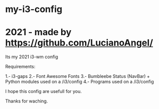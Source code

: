 # my-i3-config
# 2021 - made by https://github.com/LucianoAngel/

Its my 2021 i3-wm config

Requirements:

1.- i3-gaps
2.- Font Awesome Fonts
3.- Bumbleebe Status (NavBar) + Python modules used on a /i3/config
4.- Programs used on a /i3/config

I hope this config are usefull for you.

Thanks for waching.
